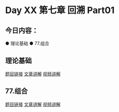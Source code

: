 # Day XX 第七章 回溯 Part01

## 今日内容：

● 理论基础
● 77.组合

## 理论基础
[题目链接]()
[文章讲解]()
[视频讲解]()

## 77.组合
[题目链接]()
[文章讲解]()
[视频讲解]()
